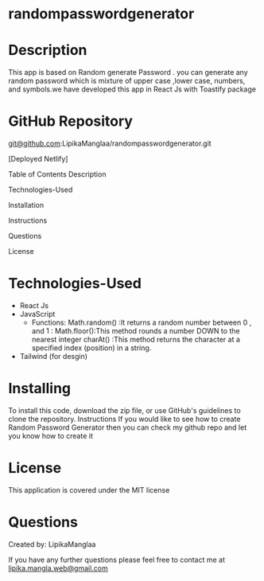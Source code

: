 # randompasswordgenerator

# Description
This app is based on Random generate Password . you can generate any random password which is mixture of upper case ,lower case, numbers, and symbols.we have developed this app in React Js with Toastify package

# GitHub Repository
git@github.com:LipikaManglaa/randompasswordgenerator.git

[Deployed Netlify] 

Table of Contents
Description

Technologies-Used

Installation

Instructions

Questions

License

# Technologies-Used 
* React Js
* JavaScript
  * Functions:
    Math.random() :It returns a random number between 0 ,  and 1 :
    Math.floor():This method rounds a number DOWN to the nearest integer
    charAt() :This  method returns the character at a specified index (position) in a string.
* Tailwind (for desgin)


# Installing
To install this code, download the zip file, or use GitHub's guidelines to clone the repository.
Instructions
If you would like to see how to create Random Password Generator then you can check my github repo and let you know how to create it

# License
This application is covered under the MIT license

# Questions
Created by: LipikaManglaa

If you have any further questions please feel free to contact me at lipika.mangla.web@gmail.com